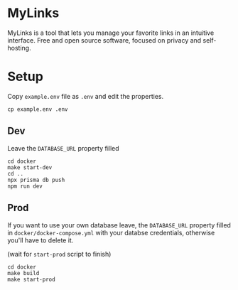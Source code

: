 # MyLinks

MyLinks is a tool that lets you manage your favorite links in an intuitive interface.
Free and open source software, focused on privacy and self-hosting.

# Setup

Copy `example.env` file as `.env` and edit the properties.

```
cp example.env .env
```

## Dev

Leave the `DATABASE_URL` property filled

```
cd docker
make start-dev
cd ..
npx prisma db push
npm run dev
```

## Prod

If you want to use your own database leave, the `DATABASE_URL` property filled in `docker/docker-compose.yml` with your databse credentials, otherwise you'll have to delete it.

(wait for `start-prod` script to finish)

```
cd docker
make build
make start-prod
```
